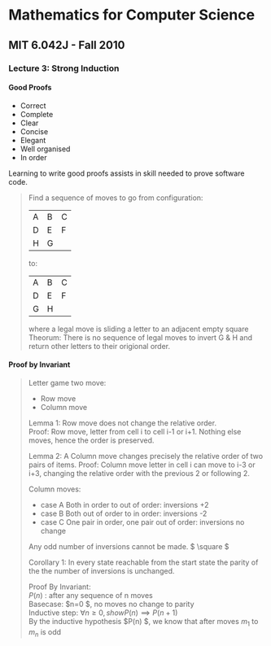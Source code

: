 # Mathematics for Computer Science
## MIT 6.042J - Fall 2010
### Lecture 3: Strong Induction 

#### Good Proofs

- Correct
- Complete
- Clear
- Concise
- Elegant
- Well organised
- In order 

Learning to write good proofs assists in skill needed to prove software code.  

> Find a sequence of moves to go from configuration:
> <table>
> <tr><td>A</td><td>B</td><td>C</td></tr>
> <tr><td>D</td><td>E</td><td>F</td></tr>
> <tr><td>H</td><td>G</td><td> </td></tr>
> </table>
> to:  
> <table>
> <tr><td>A</td><td>B</td><td>C</td></tr>
> <tr><td>D</td><td>E</td><td>F</td></tr>
> <tr><td>G</td><td>H</td><td> </td></tr>
> </table>
> where a legal move is sliding a letter to an adjacent empty square  
> Theorum: There is no sequence of legal moves to invert G & H and return other letters to their origional order.

#### Proof by Invariant

> Letter game two move:
> - Row move
> - Column move
>  
> Lemma 1: Row move does not change the relative order.  
> Proof: Row move, letter from cell i to cell i-1 or i+1. Nothing else moves, hence the order is preserved.  
>  
> Lemma 2: A Column move changes precisely the relative order of two pairs of items.
> Proof: Column move letter in cell i can move to i-3 or i+3, changing the relative order with the previous 2 or following 2.
>  
> Column moves:
> - case A Both in order to out of order: inversions +2
> - case B Both out of order to in order: inversions -2
> - case C One pair in order, one pair out of order: inversions no change
>  
> Any odd number of inversions cannot be made. $ \square $  
>  
> Corollary 1: In every state reachable from the start state the parity of the the number of inversions is unchanged.  
>  
> Proof By Invariant:  
> $P(n)$ : after any sequence of n moves  
> Basecase: $n=0 $, no moves no change to parity  
> Inductive step: $\forall n \geq 0, show P(n) \implies P(n+1)$  
> By the inductive hypothesis $P(n) $, we know that after moves $m_1  \text{ to } m_n$ is odd  
> 


